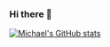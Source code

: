 ### Hi there 👋

[![Michael's GitHub stats](https://github-readme-stats.vercel.app/api?username=michaeltraps?hide=stars)](https://github.com/anuraghazra/github-readme-stats)

<!--
**michaeltraps/michaeltraps** is a ✨ _special_ ✨ repository because its `README.md` (this file) appears on your GitHub profile.

Here are some ideas to get you started:

- 🔭 I’m currently working on ...
- 🌱 I’m currently learning ...
- 👯 I’m looking to collaborate on ...
- 🤔 I’m looking for help with ...
- 💬 Ask me about ...
- 📫 How to reach me: ...
- 😄 Pronouns: ...
- ⚡ Fun fact: ...
-->
